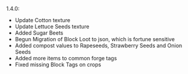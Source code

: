 1.4.0:
* Update Cotton texture
* Update Lettuce Seeds texture
* Added Sugar Beets
* Begun Migration of Block Loot to json, which is fortune sensitive
* Added compost values to Rapeseeds, Strawberry Seeds and Onion Seeds
* Added more items to common forge tags
* Fixed missing Block Tags on crops